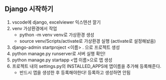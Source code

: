 ## Django 시작하기

1. vscode에 django, excelviewer 익스텐션 깔기
2. venv 가상환경에서 작업
   - python -m venv venv로 가상환경 생성
   - source venv/Scripts/activate로 가상환경 실행 (activate로 설정해놨음)
3. django-admin startproject <이름> . 으로 프로젝트 생성
4. python manage.py runserver로 서버 실행 확인!
5. python manage.py startapp <앱 이름>으로 앱 생성
6. 프로젝트 내의 settings.py의 INSTALLED_APPS에 앱이름을 추가해 등록해준다.
   - 반드시 앱을 생성한 후 등록해야한다! 등록하고 생성하면 안됨

